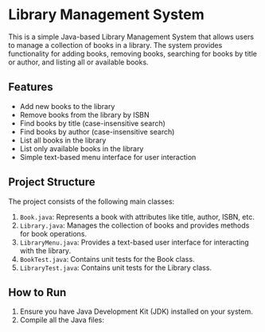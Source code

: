 # Library Management System

This is a simple Java-based Library Management System that allows users to manage a collection of books in a library. The system provides functionality for adding books, removing books, searching for books by title or author, and listing all or available books.

## Features

- Add new books to the library
- Remove books from the library by ISBN
- Find books by title (case-insensitive search)
- Find books by author (case-insensitive search)
- List all books in the library
- List only available books in the library
- Simple text-based menu interface for user interaction

## Project Structure

The project consists of the following main classes:

1. `Book.java`: Represents a book with attributes like title, author, ISBN, etc.
2. `Library.java`: Manages the collection of books and provides methods for book operations.
3. `LibraryMenu.java`: Provides a text-based user interface for interacting with the library.
4. `BookTest.java`: Contains unit tests for the Book class.
5. `LibraryTest.java`: Contains unit tests for the Library class.

## How to Run

1. Ensure you have Java Development Kit (JDK) installed on your system.
2. Compile all the Java files:
